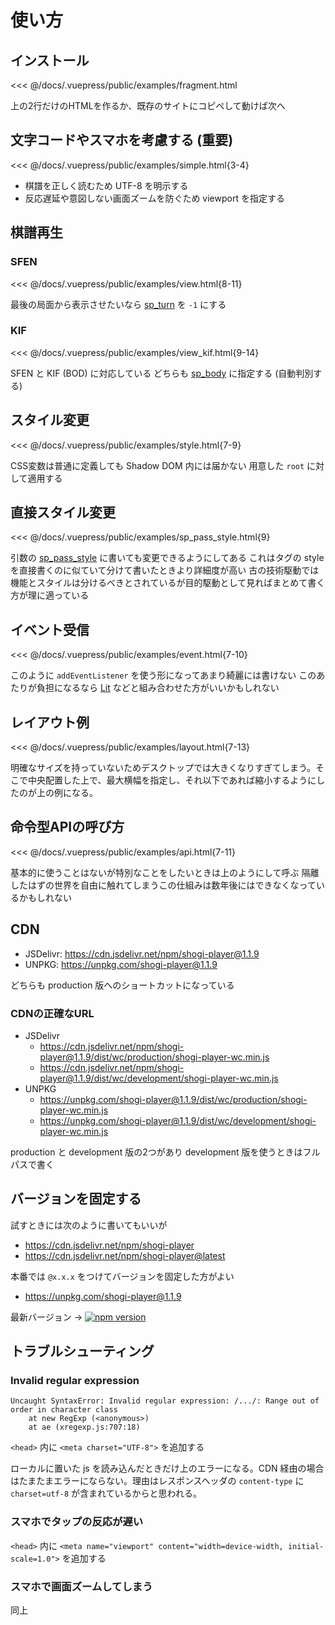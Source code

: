 # 使い方

## インストール

<<< @/docs/.vuepress/public/examples/fragment.html
<LinkToExample name="fragment" />

上の2行だけのHTMLを作るか、既存のサイトにコピペして動けば次へ

## 文字コードやスマホを考慮する (重要)

<<< @/docs/.vuepress/public/examples/simple.html{3-4}
<LinkToExample name="simple" />

* 棋譜を正しく読むため UTF-8 を明示する
* 反応遅延や意図しない画面ズームを防ぐため viewport を指定する

## 棋譜再生
  
### SFEN

<<< @/docs/.vuepress/public/examples/view.html{8-11}
<LinkToExample name="view" />

最後の局面から表示させたいなら [sp_turn](/reference/props/#sp-turn) を `-1` にする

### KIF

<<< @/docs/.vuepress/public/examples/view_kif.html{9-14}
<LinkToExample name="view_kif" />

SFEN と KIF (BOD) に対応している
どちらも [sp_body](/reference/props/#sp-body) に指定する (自動判別する)

## スタイル変更 ##

<!-- <IframeWrap name="style" /> -->
<<< @/docs/.vuepress/public/examples/style.html{7-9}
<LinkToExample name="style" />

CSS変数は普通に定義しても Shadow DOM 内には届かない
用意した `root` に対して適用する

<!-- <ShogiPlayerWcWrapper class="b441958504b7c7af3ef62a47fafe8d21 is-xsmall" /> -->
<!-- <style lang="stylus"> -->
<!-- .ShogiPlayerWcWrapper.b441958504b7c7af3ef62a47fafe8d21 -->
<!--   shogi-player-wc::part(root) -->
<!--     --sp_board_color: LightSkyBlue -->
<!-- </style> -->

## 直接スタイル変更 ##

<!-- <IframeWrap name="sp_pass_style" /> -->
<<< @/docs/.vuepress/public/examples/sp_pass_style.html{9}
<LinkToExample name="sp_pass_style" />

引数の [sp_pass_style](/reference/props/#sp-pass-style) に書いても変更できるようにしてある
これはタグの style を直接書くのに似ていて分けて書いたときより詳細度が高い
古の技術駆動では機能とスタイルは分けるべきとされているが目的駆動として見ればまとめて書く方が理に適っている

## イベント受信 ##

<!-- <IframeWrap name="event" /> -->
<<< @/docs/.vuepress/public/examples/event.html{7-10}
<LinkToExample name="event" />

このように `addEventListener` を使う形になってあまり綺麗には書けない
このあたりが負担になるなら [Lit](https://lit.dev/) などと組み合わせた方がいいかもしれない 

## レイアウト例

<!-- <IframeWrap name="layout" /> -->
<<< @/docs/.vuepress/public/examples/layout.html{7-13}
<LinkToExample name="layout" />

明確なサイズを持っていないためデスクトップでは大きくなりすぎてしまう。そこで中央配置した上で、最大横幅を指定し、それ以下であれば縮小するようにしたのが上の例になる。

## 命令型APIの呼び方

<<< @/docs/.vuepress/public/examples/api.html{7-11}
<LinkToExample name="api" />

基本的に使うことはないが特別なことをしたいときは上のようにして呼ぶ
隔離したはずの世界を自由に触れてしまうこの仕組みは数年後にはできなくなっているかもしれない

## CDN

* JSDelivr: https://cdn.jsdelivr.net/npm/shogi-player@1.1.9
* UNPKG:    https://unpkg.com/shogi-player@1.1.9

どちらも production 版へのショートカットになっている

### CDNの正確なURL

* JSDelivr
  * https://cdn.jsdelivr.net/npm/shogi-player@1.1.9/dist/wc/production/shogi-player-wc.min.js
  * https://cdn.jsdelivr.net/npm/shogi-player@1.1.9/dist/wc/development/shogi-player-wc.min.js
* UNPKG
  * https://unpkg.com/shogi-player@1.1.9/dist/wc/production/shogi-player-wc.min.js
  * https://unpkg.com/shogi-player@1.1.9/dist/wc/development/shogi-player-wc.min.js

production と development 版の2つがあり development 版を使うときはフルパスで書く

## バージョンを固定する

試すときには次のように書いてもいいが

* https://cdn.jsdelivr.net/npm/shogi-player
* https://cdn.jsdelivr.net/npm/shogi-player@latest

本番では `@x.x.x` をつけてバージョンを固定した方がよい

* https://unpkg.com/shogi-player@1.1.9

最新バージョン → [![npm version](https://badge.fury.io/js/shogi-player.svg)](https://badge.fury.io/js/shogi-player)

## トラブルシューティング

### Invalid regular expression

```
Uncaught SyntaxError: Invalid regular expression: /.../: Range out of order in character class
    at new RegExp (<anonymous>)
    at ae (xregexp.js:707:18)
```

`<head>` 内に `<meta charset="UTF-8">` を追加する

ローカルに置いた js を読み込んだときだけ上のエラーになる。CDN 経由の場合はたまたまエラーにならない。理由はレスポンスヘッダの `content-type` に `charset=utf-8` が含まれているからと思われる。

### スマホでタップの反応が遅い

`<head>` 内に `<meta name="viewport" content="width=device-width, initial-scale=1.0">` を追加する

### スマホで画面ズームしてしまう

同上
